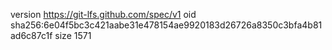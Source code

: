 version https://git-lfs.github.com/spec/v1
oid sha256:6e04f5bc3c421aabe31e478154ae9920183d26726a8350c3bfa4b81ad6c87c1f
size 1571
